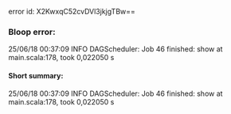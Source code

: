 error id: X2KwxqC52cvDVl3jkjgTBw==
### Bloop error:

25/06/18 00:37:09 INFO DAGScheduler: Job 46 finished: show at main.scala:178, took 0,022050 s
#### Short summary: 

25/06/18 00:37:09 INFO DAGScheduler: Job 46 finished: show at main.scala:178, took 0,022050 s